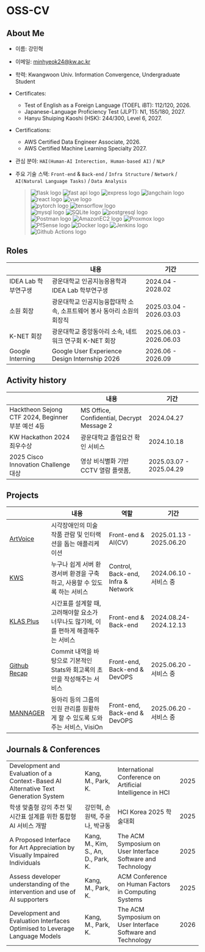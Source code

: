 # OSS-CV

## About Me

- 이름: 강민혁

- 이메일: minhyeok24@kw.ac.kr

- 학력: Kwangwoon Univ. Information Convergence, Undergraduate Student

- Certificates:

  - Test of English as a Foreign Language (TOEFL iBT): 112/120, 2026.
  - Japanese-Language Proficiency Test (JLPT): N1, 155/180, 2027.
  - Hanyu Shuiping Kaoshi (HSK): 244/300, Level 6, 2027.

- Certifications:

  - AWS Certified Data Engineer Associate, 2026.
  - AWS Certified Machine Learning Specialty 2027.

- 관심 분야: `HAI(Human-AI Interection, Human-based AI)` / `NLP`

- 주요 기술 스택: `Front-end` & `Back-end` / `Infra Structure` / `Network` / `AI(Natural Language Tasks)` / `Data Analysis`

  > ![flask logo](https://img.shields.io/badge/Flask-00599C?style=flat&logo=flask&logoColor=white) ![fast api logo](https://img.shields.io/badge/FastAPI-009688?style=flat&logo=fastapi&logoColor=white) ![express logo](https://img.shields.io/badge/express-000000?style=flat&logo=express&logoColor=white) ![langchain logo](https://img.shields.io/badge/LangChain-1C3C3C?style=flat&logo=langchain&logoColor=white) ![react logo](https://img.shields.io/badge/React-61DAFB?style=flat&logo=react&logoColor=white) ![vue logo](https://img.shields.io/badge/Vue-4FC08D?style=flat&logo=vuedotjs&logoColor=white) <br /> ![pytorch logo](https://img.shields.io/badge/PyTorch-EE4C2C?style=flat&logo=pytorch&logoColor=white) ![tensorflow logo](https://img.shields.io/badge/TensorFlow-FF6F00?style=flat&logo=tensorflow&logoColor=white)<br/> ![mysql logo](https://img.shields.io/badge/MySQL-4479A1?style=flat&logo=mysql&logoColor=white) ![SQLite logo](https://img.shields.io/badge/SQLite-003B57?style=flat&logo=sqlite&logoColor=white) ![postgresql logo](https://img.shields.io/badge/PostgreSQL-4169E1?style=flat&logo=postgresql&logoColor=white) <br/> ![Postman logo](https://img.shields.io/badge/Postman-FF6C37?style=flat&logo=postman&logoColor=white) ![AmazonEC2 logo](https://img.shields.io/badge/AmazonEC2-FF9900?style=flat&logo=amazonec2&logoColor=white) ![Proxmox logo](https://img.shields.io/badge/Proxmox-E57000?style=flat&logo=proxmox&logoColor=white) ![PfSense logo](https://img.shields.io/badge/PfSense-212121?style=flat&logo=pfSense&logoColor=white) ![Docker logo](https://img.shields.io/badge/Docker-2496ED?style=flat&logo=docker&logoColor=white) ![Jenkins logo](https://img.shields.io/badge/Jenkins-D24939?style=flat&logo=jenkins&logoColor=white) ![Github Actions logo](https://img.shields.io/badge/GithubActions-2088FF?style=flat&logo=githubactions&logoColor=white)

## Roles

|                     | 내용                                                                   | 기간                    |
| ------------------- | ---------------------------------------------------------------------- | ----------------------- |
| IDEA Lab 학부연구생 | 광운대학교 인공지능응용학과 IDEA Lab 학부연구생                        | 2024.04 - 2028.02       |
| 소원 회장           | 광운대학교 인공지능융합대학 소속, 소프트웨어 봉사 동아리 소원의 회장직 | 2025.03.04 - 2026.03.03 |
| K-NET 회장          | 광운대학교 중앙동아리 소속, 네트워크 연구회 K-NET 회장                 | 2025.06.03 - 2026.06.03 |
| Google Interning    | Google User Experience Design Internship 2026                          | 2026.06 - 2026.09       |

## Activity history

|                                                   | 내용                                       | 기간                    |
| ------------------------------------------------- | ------------------------------------------ | ----------------------- |
| Hacktheon Sejong CTF 2024, Beginner 부분 예선 4등 | MS Office, Confidential, Decrypt Message 2 | 2024.04.27              |
| KW Hackathon 2024 최우수상                        | 광운대학교 졸업요건 확인 서비스            | 2024.10.18              |
| 2025 Cisco Innovation Challenge 대상              | 영상 비식별화 기반 CCTV 열람 플랫폼,       | 2025.03.07 - 2025.04.29 |

## Projects

|                                                 | 내용                                                                                 | 역할                               | 기간                    |
| ----------------------------------------------- | ------------------------------------------------------------------------------------ | ---------------------------------- | ----------------------- |
| [ArtVoice](https://artvoice.k-net.kr)           | 시각장애인의 미술작품 관람 및 인터랙션을 돕는 애플리케이션                           | Front-end & AI(CV)                 | 2025.01.13 - 2025.06.20 |
| [KWS](https://k-net.kr)                         | 누구나 쉽게 서버 환경서버 환경을 구축하고, 사용할 수 있도록 하는 서비스              | Control, Back-end, Infra & Network | 2024.06.10 - 서비스 중  |
| [KLAS Plus](https://kplus.ga111o.com)           | 시간표를 설계할 때, 고려해야할 요소가 너무나도 많기에, 이를 편하게 해결해주는 서비스 | Front-end & Back-end               | 2024.08.24-2024.12.13   |
| [Github Recap](https://github-recap.ga111o.com) | Commit 내역을 바탕으로 기본적인 Stats와 회고록의 초안을 작성해주는 서비스            | Front-end, Back-end & DevOPS       | 2025.06.20 - 서비스 중  |
| [MANNAGER](https://mannager.ga111o.com)         | 동아리 등의 그룹의 인원 관리를 원활하게 할 수 있도록 도와주는 서비스, VisiOn         | Front-end, Back-end & DevOPS       | 2025.06.20 - 서비스 중  |

## Journals & Conferences

|                                                                                     |                                     |                                                             |      |
| ----------------------------------------------------------------------------------- | ----------------------------------- | ----------------------------------------------------------- | ---- |
| Development and Evaluation of a Context-Based AI Alternative Text Generation System | Kang, M., Park, K.                  | International Conference on Artificial Intelligence in HCI  | 2025 |
| 학생 맞춤형 강의 추천 및 시간표 설계를 위한 통합형 AI 서비스 개발                   | 강민혁, 손원택, 주윤나, 박규동      | HCI Korea 2025 학술대회                                     | 2025 |
| A Proposed Interface for Art Appreciation by Visually Impaired Individuals          | Kang, M., Kim, S., An, D., Park, K. | The ACM Symposium on User Interface Software and Technology | 2025 |
| Assess developer understanding of the intervention and use of AI supporters         | Kang, M., Park, K.                  | ACM Conference on Human Factors in Computing Systems        | 2025 |
| Development and Evaluation Interfaces Optimised to Leverage Language Models         | Kang, M., Park, K.                  | The ACM Symposium on User Interface Software and Technology | 2026 |
